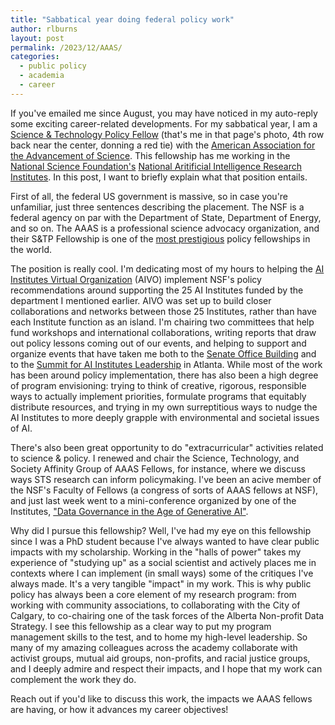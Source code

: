 ```yaml
---
title: "Sabbatical year doing federal policy work"
author: rlburns
layout: post
permalink: /2023/12/AAAS/
categories:
  - public policy
  - academia
  - career
---
```


If you've emailed me since August, you may have noticed in my auto-reply some exciting career-related developments. For my sabbatical year, I am a [Science & Technology Policy Fellow](https://www.aaaspolicyfellowships.org/) (that's me in that page's photo, 4th row back near the center, donning a red tie) with the [American Association for the Advancement of Science](https://www.aaas.org/). This fellowship has me working in the [National Science Foundation's](https://www.nsf.gov/) [National Aritificial Intelligence Research Institutes](https://new.nsf.gov/funding/opportunities/national-artificial-intelligence-research). In this post, I want to briefly explain what that position entails. 

First of all, the federal US government is massive, so in case you're unfamiliar, just three sentences describing the placement. The NSF is a federal agency on par with the Department of State, Department of Energy, and so on. The AAAS is a professional science advocacy organization, and their S&TP Fellowship is one of the [most prestigious](https://scholarbasta.com/fellowship-programs/) policy fellowships in the world. 

The position is really cool. I'm dedicating most of my hours to helping the [AI Institutes Virtual Organization](https://aiinstitutes.org/) (AIVO) implement NSF's policy recommendations around supporting the 25 AI Institutes funded by the department I mentioned earlier. AIVO was set up to build closer collaborations and networks between those 25 Institutes, rather than have each Institute function as an island. I'm chairing two committees that help fund workshops and international collaborations, writing reports that draw out policy lessons coming out of our events, and helping to support and organize events that have taken me both to the [Senate Office Building](https://www.aoc.gov/explore-capitol-campus/buildings-grounds/senate-office-buildings/dirksen) and to the [Summit for AI Institutes Leadership](https://na.eventscloud.com/website/57313/) in Atlanta. While most of the work has been around policy implementation, there has also been a high degree of program envisioning: trying to think of creative, rigorous, responsible ways to actually implement priorities, formulate programs that equitably distribute resources, and trying in my own surreptitious ways to nudge the AI Institutes to more deeply grapple with environmental and societal issues of AI.

There's also been great opportunity to do "extracurricular" activities related to science & policy. I renewed and chair the Science, Technology, and Society Affinity Group of AAAS Fellows, for instance, where we discuss ways STS research can inform policymaking. I've been an acive member of the NSF's Faculty of Fellows (a congress of sorts of AAAS fellows at NSF), and just last week went to a mini-conference organized by one of the Institutes, ["Data Governance in the Age of Generative AI"](https://datagovhub.elliott.gwu.edu/calendar_event/data-governance-in-the-age-of-generative-ai/).

Why did I pursue this fellowship? Well, I've had my eye on this fellowship since I was a PhD student because I've always wanted to have clear public impacts with my scholarship. Working in the "halls of power" takes my experience of "studying up" as a social scientist and actively places me in contexts where I can implement (in small ways) some of the critiques I've always made. It's a very tangible "impact" in my work. This is why public policy has always been a core element of my research program: from working with community associations, to collaborating with the City of Calgary, to co-chairing one of the task forces of the Alberta Non-profit Data Strategy. I see this fellowship as a clear way to put my program management skills to the test, and to home my high-level leadership. So many of my amazing colleagues across the academy collaborate with activist groups, mutual aid groups, non-profits, and racial justice groups, and I deeply admire and respect their impacts, and I hope that my work can complement the work they do. 

Reach out if you'd like to discuss this work, the impacts we AAAS fellows are having, or how it advances my career objectives!